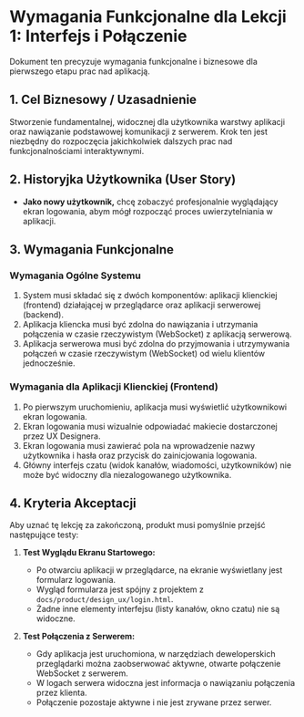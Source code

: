# Wymagania Funkcjonalne dla Lekcji 1: Interfejs i Połączenie

Dokument ten precyzuje wymagania funkcjonalne i biznesowe dla pierwszego etapu prac nad aplikacją.

## 1. Cel Biznesowy / Uzasadnienie

Stworzenie fundamentalnej, widocznej dla użytkownika warstwy aplikacji oraz nawiązanie podstawowej komunikacji z serwerem. Krok ten jest niezbędny do rozpoczęcia jakichkolwiek dalszych prac nad funkcjonalnościami interaktywnymi.

## 2. Historyjka Użytkownika (User Story)

-   **Jako nowy użytkownik,** chcę zobaczyć profesjonalnie wyglądający ekran logowania, abym mógł rozpocząć proces uwierzytelniania w aplikacji.

## 3. Wymagania Funkcjonalne

### Wymagania Ogólne Systemu

1.  System musi składać się z dwóch komponentów: aplikacji klienckiej (frontend) działającej w przeglądarce oraz aplikacji serwerowej (backend).
2.  Aplikacja kliencka musi być zdolna do nawiązania i utrzymania połączenia w czasie rzeczywistym (WebSocket) z aplikacją serwerową.
3.  Aplikacja serwerowa musi być zdolna do przyjmowania i utrzymywania połączeń w czasie rzeczywistym (WebSocket) od wielu klientów jednocześnie.

### Wymagania dla Aplikacji Klienckiej (Frontend)

1.  Po pierwszym uruchomieniu, aplikacja musi wyświetlić użytkownikowi ekran logowania.
2.  Ekran logowania musi wizualnie odpowiadać makiecie dostarczonej przez UX Designera.
3.  Ekran logowania musi zawierać pola na wprowadzenie nazwy użytkownika i hasła oraz przycisk do zainicjowania logowania.
4.  Główny interfejs czatu (widok kanałów, wiadomości, użytkowników) nie może być widoczny dla niezalogowanego użytkownika.

## 4. Kryteria Akceptacji

Aby uznać tę lekcję za zakończoną, produkt musi pomyślnie przejść następujące testy:

1.  **Test Wyglądu Ekranu Startowego:**
    -   Po otwarciu aplikacji w przeglądarce, na ekranie wyświetlany jest formularz logowania.
    -   Wygląd formularza jest spójny z projektem z `docs/product/design_ux/login.html`.
    -   Żadne inne elementy interfejsu (listy kanałów, okno czatu) nie są widoczne.

2.  **Test Połączenia z Serwerem:**
    -   Gdy aplikacja jest uruchomiona, w narzędziach deweloperskich przeglądarki można zaobserwować aktywne, otwarte połączenie WebSocket z serwerem.
    -   W logach serwera widoczna jest informacja o nawiązaniu połączenia przez klienta.
    -   Połączenie pozostaje aktywne i nie jest zrywane przez serwer.
